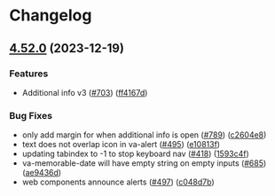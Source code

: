 # Changelog

## [4.52.0](https://github.com/department-of-veterans-affairs/component-library/compare/@department-of-veterans-affairs/web-components-v4.51.0...@department-of-veterans-affairs/web-components-v4.52.0) (2023-12-19)


### Features

* Additional info v3 ([#703](https://github.com/department-of-veterans-affairs/component-library/issues/703)) ([ff4167d](https://github.com/department-of-veterans-affairs/component-library/commit/ff4167dbc3dde8fb5ff61e213d005a45ecf597ea))


### Bug Fixes

* only add margin for when additional info is open ([#789](https://github.com/department-of-veterans-affairs/component-library/issues/789)) ([c2604e8](https://github.com/department-of-veterans-affairs/component-library/commit/c2604e82c8ee8628f5f16f8425fca38faf0d6ac9))
* text does not overlap icon in va-alert ([#495](https://github.com/department-of-veterans-affairs/component-library/issues/495)) ([e10813f](https://github.com/department-of-veterans-affairs/component-library/commit/e10813f2f64d5e16cf951e202cd0c9348596bf72))
* updating tabindex to -1 to stop keyboard nav ([#418](https://github.com/department-of-veterans-affairs/component-library/issues/418)) ([1593c4f](https://github.com/department-of-veterans-affairs/component-library/commit/1593c4f78b8357c0fdeec478d51b8b3486b21c41))
* va-memorable-date will have empty string on empty inputs ([#685](https://github.com/department-of-veterans-affairs/component-library/issues/685)) ([ae9436d](https://github.com/department-of-veterans-affairs/component-library/commit/ae9436d17674de8731496ab998c39e9d1cc15e3f))
* web components announce alerts ([#497](https://github.com/department-of-veterans-affairs/component-library/issues/497)) ([c048d7b](https://github.com/department-of-veterans-affairs/component-library/commit/c048d7bec2f19a1e2436d819b9999d34bb0e9551))
